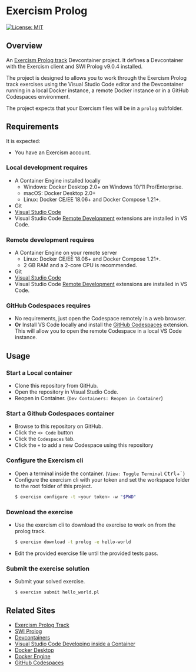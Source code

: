 # Exercism Prolog

 [![License: MIT](https://img.shields.io/badge/License-MIT-yellow.svg)](https://opensource.org/licenses/MIT)

## Overview
An [Exercism Prolog track](https://exercism.org/tracks/prolog) Devcontainer project. It defines a Devcontainer with the Exercism client and SWI Prolog v9.0.4 installed.

The project is designed to allows you to work through the Exercism Prolog track exercises using the Visual Studio Code editor and the Devcontainer running in a local Docker instance, a remote Docker instance or in a GitHub Codespaces environment.

The project expects that your Exercism files will be in a `prolog` subfolder.

## Requirements
It is expected:
- You have an Exercism account.

### Local development requires
- A Container Engine installed locally
  - Windows: Docker Desktop 2.0+ on Windows 10/11 Pro/Enterprise.
  - macOS: Docker Desktop 2.0+
  - Linux: Docker CE/EE 18.06+ and Docker Compose 1.21+.
- Git
- [Visual Studio Code](https://code.visualstudio.com/)
- Visual Studio Code [Remote Development](https://marketplace.visualstudio.com/items?itemName=ms-vscode-remote.vscode-remote-extensionpack) extensions are installed in VS Code.

### Remote development requires
- A Container Engine on your remote server
  - Linux: Docker CE/EE 18.06+ and Docker Compose 1.21+.
  - 2 GB RAM and a 2-core CPU is recommended.
- Git
- [Visual Studio Code](https://code.visualstudio.com/)
- Visual Studio Code [Remote Development](https://marketplace.visualstudio.com/items?itemName=ms-vscode-remote.vscode-remote-extensionpack) extensions are installed in VS Code.

### GitHub Codespaces requires
- No requirements, just open the Codespace remotely in a web browser.
- **Or** Install VS Code locally and install the [GitHub Codespaces](https://marketplace.visualstudio.com/items?itemName=GitHub.codespaces) extension. This will allow you to open the remote Codespace in a local VS Code instance.

## Usage
### Start a Local container
- Clone this repository from GitHub.
- Open the repository in Visual Studio Code.
- Reopen in Container. (`Dev Containers: Reopen in Container`)
### Start a Github Codespaces container
- Browse to this repository on GitHub.
- Click the `<> Code` button
- Click the `Codespaces` tab.
- Click the `+` to add a new Codespace using this repository
### Configure the Exercism cli
- Open a terminal inside the container. (`View: Toggle Terminal` <kbd>Ctrl</kbd>+<kbd>`</kbd>)
- Configure the exercism cli with your token and set the workspace folder to the root folder of this project.
  ```sh
  $ exercism configure -t <your token> -w "$PWD"
  ```
### Download the exercise
- Use the exercism cli to download the exercise to work on from the prolog track.
  ```sh
  $ exercism download -t prolog -e hello-world
  ```
- Edit the provided exercise file until the provided tests pass.
### Submit the exercise solution
- Submit your solved exercise.
  ```sh
  $ exercism submit hello_world.pl
  ```

## Related Sites
- [Exercism Prolog Track](https://exercism.org/tracks/prolog)
- [SWI Prolog](https://www.swi-prolog.org/)
- [Devcontainers](https://containers.dev/)
- [Visual Studio Code Developing inside a Container](https://code.visualstudio.com/docs/devcontainers/containers)
- [Docker Desktop](https://www.docker.com/products/docker-desktop/)
- [Docker Engine](https://docs.docker.com/engine/)
- [GitHub Codespaces](https://docs.github.com/en/codespaces)

